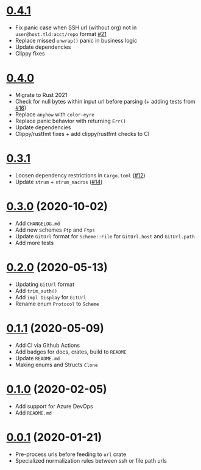# [0.4.1](https://github.com/tjtelan/git-url-parse-rs/compare/v0.4.0...v0.4.1)
- Fix panic case when SSH url (without org) not in `user@host.tld:acct/repo` format [#21](https://github.com/tjtelan/git-url-parse-rs/issues/21)
- Replace missed `unwrap()` panic in business logic
- Update dependencies
- Clippy fixes

# [0.4.0](https://github.com/tjtelan/git-url-parse-rs/compare/v0.3.1...v0.4.0)
- Migrate to Rust 2021
- Check for null bytes within input url before parsing (+ adding tests from [#16](https://github.com/tjtelan/git-url-parse-rs/issues/16))
- Replace `anyhow` with `color-eyre`
- Replace panic behavior with returning `Err()`
- Update dependencies
- Clippy/rustfmt fixes + add clippy/rustfmt checks to CI

# [0.3.1](https://github.com/tjtelan/git-url-parse-rs/compare/v0.3.0...v0.3.1)
- Loosen dependency restrictions in `Cargo.toml` ([#12](https://github.com/tjtelan/git-url-parse-rs/issues/12))
- Update `strum` + `strum_macros` ([#14](https://github.com/tjtelan/git-url-parse-rs/issues/14))

# [0.3.0](https://github.com/tjtelan/git-url-parse-rs/compare/v0.2.0...v0.3.0) (2020-10-02)
- Add `CHANGELOG.md`
- Add new schemes `Ftp` and `Ftps`
- Update `GitUrl` format for `Scheme::File` for `GitUrl.host` and `GitUrl.path`
- Add more tests

# [0.2.0](https://github.com/tjtelan/git-url-parse-rs/compare/v0.1.1...v0.2.0) (2020-05-13)
- Updating `GitUrl` format 
- Add `trim_auth()`
- Add `impl Display` for `GitUrl`
- Rename enum `Protocol` to `Scheme`

# [0.1.1](https://github.com/tjtelan/git-url-parse-rs/compare/v0.1.0...v0.1.1) (2020-05-09)
- Add CI via Github Actions
- Add badges for docs, crates, build to `README`
- Update `README.md`
- Making enums and Structs `Clone`

# [0.1.0](https://github.com/tjtelan/git-url-parse-rs/compare/v0.0.1...v0.1.0) (2020-02-05)
- Add support for Azure DevOps
- Add `README.md`

# [0.0.1](https://github.com/tjtelan/git-url-parse-rs/commit/9255fc3f0516e6cfa60c651dd0436fa702b701b1) (2020-01-21)
- Pre-process urls before feeding to `url` crate
- Specialized normalization rules between ssh or file path urls